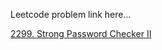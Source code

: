 Leetcode problem link here...

[2299. Strong Password Checker II](https://leetcode.com/problems/strong-password-checker-ii/)
